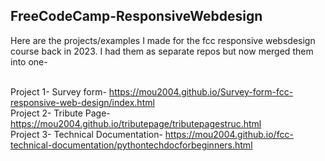## FreeCodeCamp-ResponsiveWebdesign
Here are the projects/examples I made for the fcc responsive websdesign course back in 2023. I had them as separate repos but now merged them into one- <br><br>

Project 1- Survey form-  https://mou2004.github.io/Survey-form-fcc-responsive-web-design/index.html <br>
Project 2- Tribute Page-https://mou2004.github.io/tributepage/tributepagestruc.html <br>
Project 3- Technical Documentation- https://mou2004.github.io/fcc-technical-documentation/pythontechdocforbeginners.html <br>
